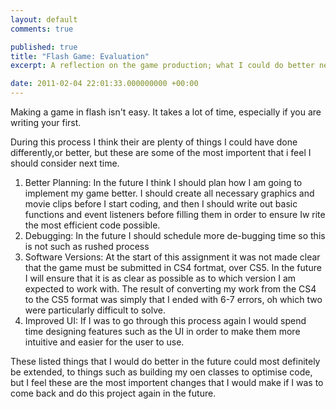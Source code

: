 ```yaml
---
layout: default
comments: true

published: true
title: "Flash Game: Evaluation"
excerpt: A reflection on the game production; what I could do better next time, and what I did well this time. 

date: 2011-02-04 22:01:33.000000000 +00:00
---
```

Making a game in flash isn't easy.  It takes a lot of time, especially if you are writing your first.  

During this process I think their are plenty of things I could have done differently,or better, but these are some of the most importent that i feel I should consider next time.  

1) Better Planning: In the future I think I should plan how I am going to implement my game better.  I should create all necessary graphics and movie clips before I start coding, and then I should write out basic functions and event listeners before filling them in order to ensure Iw rite the most efficient code possible. 
1) Debugging: In the future I should schedule more de-bugging time so this is not such as rushed process
1) Software Versions: At the start of this assignment it was not made clear that the game must be submitted in CS4 fortmat, over CS5.  In the future I will ensure that it is as clear as possible as to which version I am expected to work with.  The result of converting my work from the CS4 to the CS5 format was simply that I ended with 6-7 errors, oh which two were particularly difficult to solve. 
1) Improved UI: If I was to go through this process again I would spend time designing features such as the UI in order to make them more intuitive and easier for the user to use. 

These listed things that I would do better in the future could most definitely be extended, to things such as building my oen classes to optimise code, but I feel these are the most importent changes that I would make if I was to come back and do this project again in the future.  
